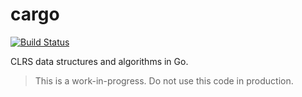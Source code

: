 # cargo

[![Build Status](https://travis-ci.org/modocache/cargo.png)](https://travis-ci.org/modocache/cargo)

CLRS data structures and algorithms in Go.

> This is a work-in-progress. Do not use this code in production.
